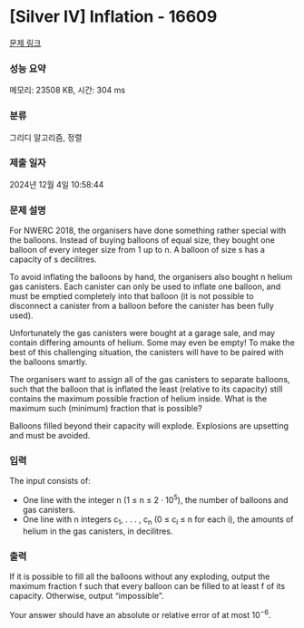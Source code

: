 # [Silver IV] Inflation - 16609 

[문제 링크](https://www.acmicpc.net/problem/16609) 

### 성능 요약

메모리: 23508 KB, 시간: 304 ms

### 분류

그리디 알고리즘, 정렬

### 제출 일자

2024년 12월 4일 10:58:44

### 문제 설명

<p>For NWERC 2018, the organisers have done something rather special with the balloons. Instead of buying balloons of equal size, they bought one balloon of every integer size from 1 up to n. A balloon of size s has a capacity of s decilitres.</p>

<p>To avoid inflating the balloons by hand, the organisers also bought n helium gas canisters. Each canister can only be used to inflate one balloon, and must be emptied completely into that balloon (it is not possible to disconnect a canister from a balloon before the canister has been fully used).</p>

<p>Unfortunately the gas canisters were bought at a garage sale, and may contain differing amounts of helium. Some may even be empty! To make the best of this challenging situation, the canisters will have to be paired with the balloons smartly.</p>

<p>The organisers want to assign all of the gas canisters to separate balloons, such that the balloon that is inflated the least (relative to its capacity) still contains the maximum possible fraction of helium inside. What is the maximum such (minimum) fraction that is possible?</p>

<p>Balloons filled beyond their capacity will explode. Explosions are upsetting and must be avoided.</p>

### 입력 

 <p>The input consists of:</p>

<ul>
	<li>One line with the integer n (1 ≤ n ≤ 2 · 10<sup>5</sup>), the number of balloons and gas canisters.</li>
	<li>One line with n integers c<sub>1</sub>, . . . , c<sub>n</sub> (0 ≤ c<sub>i</sub> ≤ n for each i), the amounts of helium in the gas canisters, in decilitres.</li>
</ul>

### 출력 

 <p>If it is possible to fill all the balloons without any exploding, output the maximum fraction f such that every balloon can be filled to at least f of its capacity. Otherwise, output “impossible”.</p>

<p>Your answer should have an absolute or relative error of at most 10<sup>−6</sup>.</p>

